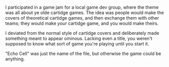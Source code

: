 I participated in a game jam for a local game dev group, where the theme was all about ye olde cartidge games. The idea was people would make the covers of theoretical cartidge games, and then exchange them with other teams; they would make _your_ cartidge game, and you would make theirs.

I deviated from the normal style of cartidge covers and deliberately made something meant to appear ominous. Lacking even a title, you weren't supposed to know what sort of game you're playing until you start it.

"Echo Cell" was just the name of the file, but otherwise the game could be anything.
